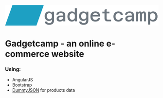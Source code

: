 ![logo](https://github.com/schmev91/gadgetcamp/blob/master/src/img/gadgetcamp-logo.png)
# Gadgetcamp - an online e-commerce website
### Using:
- AngularJS
- Bootstrap
- [DummyJSON](https://github.com/Ovi/DummyJSON) for products data
